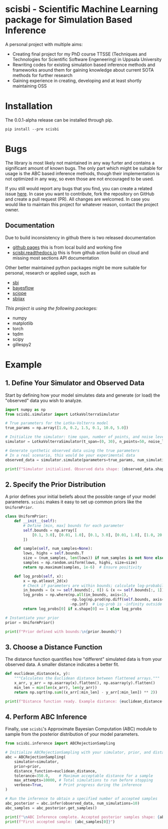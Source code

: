 # scisbi - Scientific Machine Learning package for Simulation Based Inference

A personal project with multiple aims:

- Creating final project for my PhD course TTSSE (Techniques and Technologies for Scientific Software Engeneering) in Uppsala University
- Rewriting codes for existing simulation based inference methods and frameworks around them for gaining knowledge about current SOTA methods for further research
- Gaining experience in creating, developing and at least shortly maintaining OSS

# Installation

The 0.0.1-alpha release can be installed through pip.

```
pip install --pre scisbi
```

# Bugs
The library is most likely not maintained in any way furter and contains a significant amount of known bugs. The only part which might be suitable for usage is the ABC based inference methods, though their implementation is not optimized in any way, so even those are not encouraged to be used.

If you still would report any bugs that you find, you can create a related issue [here](https://github.com/horvathcso/scisbi/issues). In case you want to contribute, fork the repository on GitHub and create a pull request (PR). All changes are welcomed. In case you would like to maintain this project for whatever reason, contact the project owner.

## Documentation

Due to build inconsistency in github there is two released documentation

- [github pages](https://horvathcso.github.io/scisbi/) this is from local build and working fine
- [scisbi.readthedocs.io](https://scisbi.readthedocs.io) this is from github action build on cloud and missing most sections API documentation

Other better maintained python packages might be more suitable for personal, research or applied uage, such as

- [sbi](https://github.com/sbi-dev/sbi)
- [bayesflow](https://github.com/bayesflow-org/bayesflow)
- [sciope](https://github.com/StochSS/sciope)
- [sbijax](https://github.com/dirmeier/sbijax)

*This project is using the following packages:*

- numpy
- matplotlib
- torch
- tqdm
- scipy
- gillespy2

# Example

## 1. Define Your Simulator and Observed Data

Start by defining how your model simulates data and generate (or load) the "observed" data you wish to analyze.

```python
import numpy as np
from scisbi.simulator import LotkaVolterraSimulator

# True parameters for the Lotka-Volterra model
true_params = np.array([1.0, 0.2, 1.5, 0.1, 10.0, 5.0])

# Initialize the simulator: time span, number of points, and noise level
simulator = LotkaVolterraSimulator(t_span=(0, 30), n_points=50, noise_level=0.05)

# Generate synthetic observed data using the true parameters
# In a real scenario, this would be your experimental data
observed_data = simulator.simulate(parameters=true_params, num_simulations=10)

print(f"Simulator initialized. Observed data shape: {observed_data.shape}")
```

## 2. Specify the Prior Distribution

A prior defines your initial beliefs about the possible range of your model parameters. `scisbi` makes it easy to set up common priors like the `UniformPrior`.

```python
class UniformPrior:
    def __init__(self):
        # Define [min, max] bounds for each parameter
        self.bounds = np.array([
            [0.1, 3.0], [0.01, 1.0], [0.1, 3.0], [0.01, 1.0], [1.0, 20.0], [1.0, 20.0]
        ])

    def sample(self, num_samples=None):
        lows, highs = self.bounds.T
        size = (num_samples, len(lows)) if num_samples is not None else None
        samples = np.random.uniform(lows, highs, size=size)
        return np.maximum(samples, 1e-6)  # Ensure positivity

    def log_prob(self, x):
        x = np.atleast_2d(x)
        # Check if parameters are within bounds; calculate log-probability
        in_bounds = (x >= self.bounds[:, 0]) & (x <= self.bounds[:, 1])
        log_probs = np.where(np.all(in_bounds, axis=1), 
                             -np.log(np.prod(np.diff(self.bounds, axis=1))), 
                             -np.inf)  # Log-prob is -infinity outside bounds
        return log_probs[0] if x.shape[0] == 1 else log_probs

# Instantiate your prior
prior = UniformPrior()

print(f"Prior defined with bounds:\n{prior.bounds}")
```

## 3. Choose a Distance Function

The distance function quantifies how "different" simulated data is from your observed data. A smaller distance indicates a better fit.

```python
def euclidean_distance(x, y):
    """Calculates the Euclidean distance between flattened arrays."""
    x_arr, y_arr = np.asarray(x).flatten(), np.asarray(y).flatten()
    min_len = min(len(x_arr), len(y_arr))
    return np.sqrt(np.sum((x_arr[:min_len] - y_arr[:min_len]) ** 2))

print(f"Distance function ready. Example distance: {euclidean_distance([1,2], [3,4]):.2f}")
```

## 4. Perform ABC Inference

Finally, use `scisbi`'s Approximate Bayesian Computation (ABC) module to sample from the posterior distribution of your model parameters.

```python
from scisbi.inference import ABCRejectionSampling

# Initialize ABCRejectionSampling with your simulator, prior, and distance function
abc = ABCRejectionSampling(
    simulator=simulator,
    prior=prior,
    distance_function=euclidean_distance,
    tolerance=350.0,    # Maximum acceptable distance for a sample
    max_attempts=10000, # Total simulations to run before stopping
    verbose=True,       # Print progress during the inference
)

# Run the inference to obtain a specified number of accepted samples
abc_posterior = abc.infer(observed_data, num_simulations=10)
abc_samples = abc_posterior.get_samples()

print(f"\nABC Inference complete. Accepted posterior samples shape: {abc_samples.shape}")
print(f"First accepted sample: {abc_samples[0]}")
```
